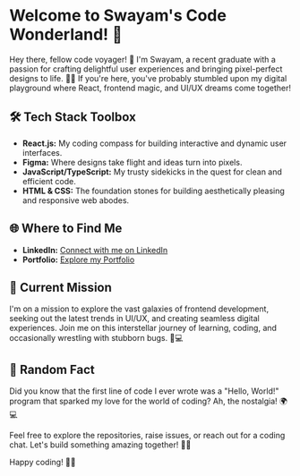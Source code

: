 # Welcome to Swayam's Code Wonderland! 🚀

Hey there, fellow code voyager! 👋 I'm Swayam, a recent graduate with a passion for crafting delightful user experiences and bringing pixel-perfect designs to life. 🌈✨ If you're here, you've probably stumbled upon my digital playground where React, frontend magic, and UI/UX dreams come together!

## 🛠️ Tech Stack Toolbox

- **React.js:** My coding compass for building interactive and dynamic user interfaces.
- **Figma:** Where designs take flight and ideas turn into pixels.
- **JavaScript/TypeScript:** My trusty sidekicks in the quest for clean and efficient code.
- **HTML & CSS:** The foundation stones for building aesthetically pleasing and responsive web abodes.

## 🌐 Where to Find Me

- **LinkedIn:** [Connect with me on LinkedIn](https://www.linkedin.com/in/swayam-debata/)
- **Portfolio:** [Explore my Portfolio](https://swayam-dev.netlify.app/)

## 🚀 Current Mission

I'm on a mission to explore the vast galaxies of frontend development, seeking out the latest trends in UI/UX, and creating seamless digital experiences. Join me on this interstellar journey of learning, coding, and occasionally wrestling with stubborn bugs. 🐞💻

## 🤖 Random Fact

Did you know that the first line of code I ever wrote was a "Hello, World!" program that sparked my love for the world of coding? Ah, the nostalgia! 🌍💻

Feel free to explore the repositories, raise issues, or reach out for a coding chat. Let's build something amazing together! 🚧🌟

Happy coding! 🚀✨
